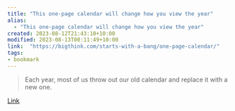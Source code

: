 ```yaml
---
title: "This one-page calendar will change how you view the year"
alias:
  - "This one-page calendar will change how you view the year"
created: 2023-08-12T21:43:10+10:00
modified: 2023-08-13T00:11:49+10:00
link:  "https://bigthink.com/starts-with-a-bang/one-page-calendar/"
tags:
- bookmark
---
```


> Each year, most of us throw out our old calendar and replace it with a new one.

[Link](https://bigthink.com/starts-with-a-bang/one-page-calendar/)